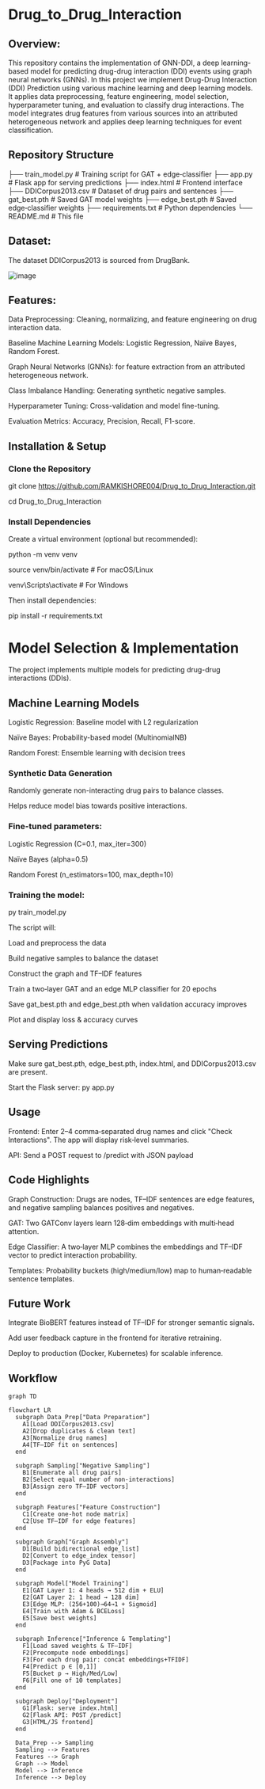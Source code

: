 # Drug_to_Drug_Interaction

## Overview:

This repository contains the implementation of GNN-DDI, a deep learning-based model for predicting drug-drug interaction (DDI) events using graph neural networks (GNNs). In this project we implement Drug-Drug Interaction (DDI) Prediction using various machine learning and deep learning models. It applies data preprocessing, feature engineering, model selection, hyperparameter tuning, and evaluation to classify drug interactions. The model integrates drug features from various sources into an attributed heterogeneous network and applies deep learning techniques for event classification.
## Repository Structure
├── train_model.py          # Training script for GAT + edge‑classifier
├── app.py                  # Flask app for serving predictions
├── index.html              # Frontend interface
├── DDICorpus2013.csv       # Dataset of drug pairs and sentences
├── gat_best.pth            # Saved GAT model weights
├── edge_best.pth           # Saved edge‑classifier weights
├── requirements.txt        # Python dependencies
└── README.md               # This file

## Dataset:

The dataset DDICorpus2013 is sourced from DrugBank.

![image](https://github.com/user-attachments/assets/8003d8c7-9d58-46ff-babe-7838b5583cbf)


## Features:

Data Preprocessing: Cleaning, normalizing, and feature engineering on drug interaction data.

Baseline Machine Learning Models: Logistic Regression, Naïve Bayes, Random Forest.

Graph Neural Networks (GNNs): for feature extraction from an attributed heterogeneous network.

Class Imbalance Handling: Generating synthetic negative samples.

Hyperparameter Tuning: Cross-validation and model fine-tuning.

Evaluation Metrics: Accuracy, Precision, Recall, F1-score.

## Installation & Setup
### Clone the Repository

git clone https://github.com/RAMKISHORE004/Drug_to_Drug_Interaction.git

cd Drug_to_Drug_Interaction

### Install Dependencies

Create a virtual environment (optional but recommended):

python -m venv venv

source venv/bin/activate   # For macOS/Linux

venv\Scripts\activate      # For Windows

Then install dependencies:

pip install -r requirements.txt

# Model Selection & Implementation

The project implements multiple models for predicting drug-drug interactions (DDIs).

## Machine Learning Models

Logistic Regression:	Baseline model with L2 regularization

Naïve Bayes:	Probability-based model (MultinomialNB)

Random Forest:	Ensemble learning with decision trees

### Synthetic Data Generation

Randomly generate non-interacting drug pairs to balance classes.

Helps reduce model bias towards positive interactions.


### Fine-tuned parameters:

Logistic Regression (C=0.1, max_iter=300)

Naïve Bayes (alpha=0.5)

Random Forest (n_estimators=100, max_depth=10)


### Training the model:

py train_model.py

The script will:

Load and preprocess the data

Build negative samples to balance the dataset

Construct the graph and TF–IDF features

Train a two‐layer GAT and an edge MLP classifier for 20 epochs

Save gat_best.pth and edge_best.pth when validation accuracy improves

Plot and display loss & accuracy curves

## Serving Predictions

Make sure gat_best.pth, edge_best.pth, index.html, and DDICorpus2013.csv are present.

Start the Flask server:
py app.py

## Usage
Frontend: Enter 2–4 comma‐separated drug names and click "Check Interactions". The app will display risk‐level summaries.

API: Send a POST request to /predict with JSON payload

## Code Highlights

Graph Construction: Drugs are nodes, TF–IDF sentences are edge features, and negative sampling balances positives and negatives.

GAT: Two GATConv layers learn 128‐dim embeddings with multi‐head attention.

Edge Classifier: A two‐layer MLP combines the embeddings and TF–IDF vector to predict interaction probability.

Templates: Probability buckets (high/medium/low) map to human‐readable sentence templates.

## Future Work

Integrate BioBERT features instead of TF–IDF for stronger semantic signals.

Add user feedback capture in the frontend for iterative retraining.

Deploy to production (Docker, Kubernetes) for scalable inference.

## Workflow 
```mermaid
graph TD

flowchart LR
  subgraph Data_Prep["Data Preparation"]
    A1[Load DDICorpus2013.csv]
    A2[Drop duplicates & clean text]
    A3[Normalize drug names]
    A4[TF–IDF fit on sentences]
  end

  subgraph Sampling["Negative Sampling"]
    B1[Enumerate all drug pairs]
    B2[Select equal number of non‑interactions]
    B3[Assign zero TF–IDF vectors]
  end

  subgraph Features["Feature Construction"]
    C1[Create one‑hot node matrix]
    C2[Use TF–IDF for edge features]
  end

  subgraph Graph["Graph Assembly"]
    D1[Build bidirectional edge_list]
    D2[Convert to edge_index tensor]
    D3[Package into PyG Data]
  end

  subgraph Model["Model Training"]
    E1[GAT Layer 1: 4 heads → 512 dim + ELU]
    E2[GAT Layer 2: 1 head → 128 dim]
    E3[Edge MLP: (256+100)→64→1 + Sigmoid]
    E4[Train with Adam & BCELoss]
    E5[Save best weights]
  end

  subgraph Inference["Inference & Templating"]
    F1[Load saved weights & TF–IDF]
    F2[Precompute node embeddings]
    F3[For each drug pair: concat embeddings+TFIDF]
    F4[Predict p ∈ [0,1]]
    F5[Bucket p → High/Med/Low]
    F6[Fill one of 10 templates]
  end

  subgraph Deploy["Deployment"]
    G1[Flask: serve index.html]
    G2[Flask API: POST /predict]
    G3[HTML/JS frontend]
  end

  Data_Prep --> Sampling
  Sampling --> Features
  Features --> Graph
  Graph --> Model
  Model --> Inference
  Inference --> Deploy






